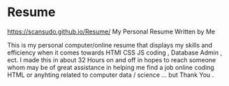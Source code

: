 # Resume
https://scansudo.github.io/Resume/
My Personal Resume Written by Me 

  This is my personal computer/online resume that displays my skills 
  and efficiency when it comes towards HTMl CSS JS coding , Database Admin ,
  ect. I made this in about 32 Hours on and off in hopes to reach someone whom
  may be of great assistance in helping me find a job online coding HTML or 
  anyhting related to computer data / science ... but Thank You .
  
